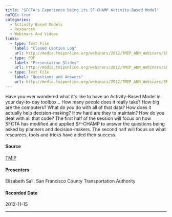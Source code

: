 ```yaml
---
title: "SFCTA's Experience Using its SF-CHAMP Activity-Based Model"
noTOC: true
categories:
  - Activity Based Models‏‎
  - Resources
  - Webinars And Videos
links:
  - type: Text File
    label: "Closed Caption Log"
    url: http://media.tmiponline.org/webinars/2012/TMIP_ABM_Webinars/SFCTA_ABM/Transcript.txt
  - type: PDF
    label: "Presentation Slides"
    url: http://media.tmiponline.org/webinars/2012/TMIP_ABM_Webinars/SFCTA_ABM/SFCTA_ABM_Webinar_Nov_15_2012.pdf
  - type: Text File
    label: "Questions and Answers"
    url: http://media.tmiponline.org/webinars/2012/TMIP_ABM_Webinars/SFCTA_ABM/QandA.txt
---
```






Have you ever wondered what it's like to have an Activity-Based Model in your day-to-day toolbox... How many people does it really take? How big are the computers? What do you do with all of that data? How does it actually help decision-making? How hard are they to maintain? How do you deal with all that code? The first half of the session will focus on how SFCTA has modified and applied SF-CHAMP to answer the questions being asked by planners and decision-makers. The second half will focus on what resources, tools and tricks have aided their success.

#### Source

[TMIP](TMIP)

#### Presenters

Elizabeth Sall, San Francisco County Transportation Authority

#### Recorded Date

2012-11-15

------------------------------------------------------------------------



